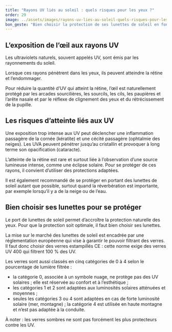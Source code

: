 ```yaml
---
title: "­Rayons UV liés au soleil : quels risques pour les yeux ?"
order: 29
image: ../assets/images/rayons-uv-lies-au-soleil-quels-risques-pour-les-yeux.jpg
bon_geste: "Bien choisir la protection de ses lunettes de soleil en fonction de son exposition aux rayons UV."
---
```


## ­­L’exposition de l’œil aux rayons UV

Les ultraviolets naturels, souvent appelés UV, sont émis par les rayonnements du soleil.

Lorsque ces rayons pénètrent dans les yeux, ils peuvent atteindre la rétine et l’endommager.

Pour réduire la quantité d’UV qui atteint la rétine, l’œil est naturellement protégé par les arcades sourcilières, les sourcils, les cils, les paupières et l’arête nasale et par le réflexe de clignement des yeux et du rétrécissement de la pupille.

## Les risques d’atteinte liés aux UV

Une exposition trop intense aux UV peut déclencher une inflammation passagère de la cornée (kératite) et une cécité passagère (ophtalmie des neiges). Les UVA peuvent pénétrer jusqu’au cristallin et provoquer à long terme son opacification (cataracte).

L’atteinte de la rétine est rare et surtout liée à l’observation d’une source lumineuse intense, comme une éclipse solaire. Pour se protéger de ces rayons, il convient d’utiliser des protections adaptées. 

Il est également recommandé de se protéger en portant des lunettes de soleil autant que possible, surtout quand la réverbération est importante, par exemple lorsqu’il y a de la neige ou de l’eau.

## ­Bien choisir ses lunettes pour se protéger 

Le port de lunettes de soleil permet d’accroître la protection naturelle des yeux. Pour que la protection soit optimale, il faut bien choisir ses lunettes.

La mise sur le marché des lunettes de soleil est encadrée par une réglementation européenne qui vise à garantir le pouvoir filtrant des verres. Il faut donc choisir des verres estampillés CE : cette norme exige des verres UV 400 qui filtrent 100 % des UV.

Les verres sont aussi classés en cinq catégories de 0 à 4 selon le pourcentage de lumière filtrée :
- la catégorie 0, associée à un symbole nuage, ne protège pas des UV solaires ; elle est réservée au confort et à l’esthétique ;
- les catégories 1 et 2 sont adaptées aux luminosités solaires atténuées et moyennes ;
- seules les catégories 3 ou 4 sont adaptées en cas de forte luminosité solaire (mer, montagne) ; la catégorie 4 est utilisée en haute montagne et n’est pas adaptée à la conduite.
 
À noter : les verres sombres ne sont pas forcément les plus protecteurs contre les UV.